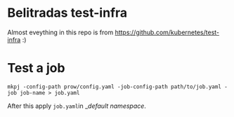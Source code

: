 # Belitradas test-infra

Almost eveything in this repo is from https://github.com/kubernetes/test-infra :)

# Test a job

```
mkpj -config-path prow/config.yaml -job-config-path path/to/job.yaml -job job-name > job.yaml
```

After this apply `job.yaml`in __default namespace_.